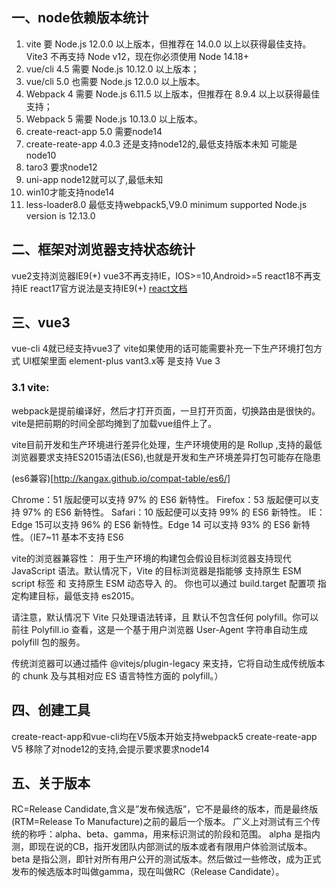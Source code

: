 
## 一、node依赖版本统计
1. vite 要 Node.js 12.0.0 以上版本，但推荐在 14.0.0 以上以获得最佳支持。
Vite3 不再支持 Node v12，现在你必须使用 Node 14.18+
2. vue/cli 4.5 需要 Node.js 10.12.0 以上版本；
3. vue/cli 5.0 也需要 Node.js 12.0.0 以上版本。
4. Webpack 4 需要 Node.js 6.11.5 以上版本，但推荐在 8.9.4 以上以获得最佳支持；
5. Webpack 5 需要 Node.js 10.13.0 以上版本。
6. create-react-app 5.0 需要node14
7. create-reate-app 4.0.3 还是支持node12的,最低支持版本未知 可能是node10
8. taro3 要求node12
9. uni-app  node12就可以了,最低未知
10. win10才能支持node14 
11. less-loader8.0 最低支持webpack5,V9.0 minimum supported Node.js version is 12.13.0
## 二、框架对浏览器支持状态统计
vue2支持浏览器IE9(+)
vue3不再支持IE，IOS>=10,Android>=5
react18不再支持IE
react17官方说法是支持IE9(+)
[react文档](https://reactjs.org/docs/react-dom.html)
## 三、vue3
vue-cli 4就已经支持vue3了
vite如果使用的话可能需要补充一下生产环境打包方式
UI框架里面 element-plus vant3.x等 是支持 Vue 3
### 3.1 vite:
webpack是提前编译好，然后才打开页面，一旦打开页面，切换路由是很快的。
vite是把前期的时间全部均摊到了加载vue组件上了。

vite目前开发和生产环境进行差异化处理，生产环境使用的是 Rollup ,支持的最低浏览器要求支持ES2015语法(ES6),也就是开发和生产环境差异打包可能存在隐患


(es6兼容)[http://kangax.github.io/compat-table/es6/]


Chrome：51 版起便可以支持 97% 的 ES6 新特性。
Firefox：53 版起便可以支持 97% 的 ES6 新特性。
Safari：10 版起便可以支持 99% 的 ES6 新特性。
IE：Edge 15可以支持 96% 的 ES6 新特性。Edge 14 可以支持 93% 的 ES6 新特性。（IE7~11 基本不支持 ES6


vite的浏览器兼容性：
用于生产环境的构建包会假设目标浏览器支持现代 JavaScript 语法。默认情况下，Vite 的目标浏览器是指能够 支持原生 ESM script 标签 和 支持原生 ESM 动态导入 的。
你也可以通过 build.target 配置项 指定构建目标，最低支持 es2015。

请注意，默认情况下 Vite 只处理语法转译，且 默认不包含任何 polyfill。你可以前往 Polyfill.io 查看，这是一个基于用户浏览器 User-Agent 字符串自动生成 polyfill 包的服务。

传统浏览器可以通过插件 @vitejs/plugin-legacy 来支持，它将自动生成传统版本的 chunk 及与其相对应 ES 语言特性方面的 polyfill。）

## 四、创建工具
create-react-app和vue-cli均在V5版本开始支持webpack5
create-reate-app V5 移除了对node12的支持,会提示要求要求node14
 

## 五、关于版本
RC=Release Candidate,含义是”发布候选版”，它不是最终的版本，而是最终版(RTM=Release To Manufacture)之前的最后一个版本。
广义上对测试有三个传统的称呼：alpha、beta、gamma，用来标识测试的阶段和范围。
alpha 是指内测，即现在说的CB，指开发团队内部测试的版本或者有限用户体验测试版本。
beta 是指公测，即针对所有用户公开的测试版本。然后做过一些修改，成为正式发布的候选版本时叫做gamma，现在叫做RC（Release Candidate）。
 
